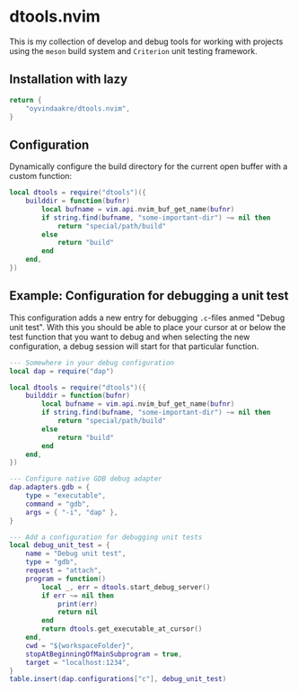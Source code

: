 # dtools.nvim

This is my collection of develop and debug tools for working with projects using the `meson` build system and `Criterion` unit testing framework.

## Installation with lazy
```lua
return {
    "oyvindaakre/dtools.nvim",
}
```

## Configuration
Dynamically configure the build directory for the current open buffer with a custom function:
```lua
local dtools = require("dtools")({
    builddir = function(bufnr)
        local bufname = vim.api.nvim_buf_get_name(bufnr)
        if string.find(bufname, "some-important-dir") ~= nil then
            return "special/path/build"
        else
            return "build"
        end
    end,
})
```

## Example: Configuration for debugging a unit test
This configuration adds a new entry for debugging `.c`-files anmed "Debug unit test".
With this you should be able to place your cursor at or below the test function that you want to debug and when selecting the new configuration, a debug session will start for that particular function. 
```lua
--- Somewhere in your debug configuration
local dap = require("dap")

local dtools = require("dtools")({
    builddir = function(bufnr)
        local bufname = vim.api.nvim_buf_get_name(bufnr)
        if string.find(bufname, "some-important-dir") ~= nil then
            return "special/path/build"
        else
            return "build"
        end
    end,
})

--- Configure native GDB debug adapter
dap.adapters.gdb = {
    type = "executable",
    command = "gdb",
    args = { "-i", "dap" },
}

--- Add a configuration for debugging unit tests
local debug_unit_test = {
    name = "Debug unit test",
    type = "gdb",
    request = "attach",
    program = function()
        local _, err = dtools.start_debug_server()
        if err ~= nil then
            print(err)
            return nil
        end
        return dtools.get_executable_at_cursor()
    end,
    cwd = "${workspaceFolder}",
    stopAtBeginningOfMainSubprogram = true,
    target = "localhost:1234",
}
table.insert(dap.configurations["c"], debug_unit_test)
```
